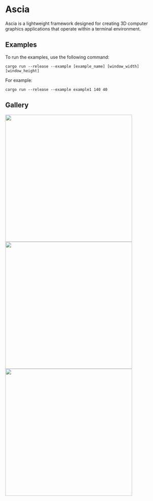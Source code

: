 # Ascia
Ascia is a lightweight framework designed for creating 3D computer graphics applications that operate within a terminal environment.

## Examples
To run the examples, use the following command:

`cargo run --release --example [example_name] [window_width] [window_height]`

For example:

`cargo run --release --example example1 140 40`

## Gallery

<img src="gif/example1.gif" width="400">
<img src="gif/example2.gif" width="400">
<img src="gif/teapot.gif" width="400">